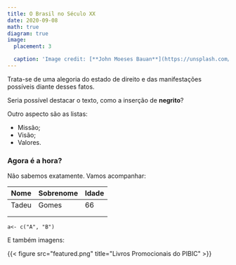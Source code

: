 ```yaml
---
title: O Brasil no Século XX
date: 2020-09-08
math: true
diagram: true
image:
  placement: 3

  caption: 'Image credit: [**John Moeses Bauan**](https://unsplash.com/photos/OGZtQF8iC0g)'
---
```


Trata-se de uma alegoria do estado de direito e das manifestações possíveis diante desses fatos. 

Seria possível destacar o texto, como a inserção de **negrito**? 

Outro aspecto são as listas: 

- Missão;
- Visão; 
- Valores. 

### Agora é a hora? 



Não sabemos exatamente. Vamos acompanhar: 

| Nome  | Sobrenome | Idade |
| ----- | --------- | ----- |
| Tadeu | Gomes     | 66    |
|       |           |       |
|       |           |       |

`a<- c("A", "B")`



E também imagens: 

{{< figure src="featured.png" title="Livros Promocionais do PIBIC" >}}
